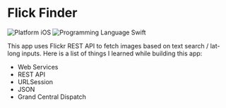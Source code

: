 # Flick Finder

![Platform iOS](https://img.shields.io/badge/Platform-iOS-blue.svg) ![Programming Language Swift](https://img.shields.io/badge/Programming_Language-Swift-orange.svg)

This app uses Flickr REST API to fetch images based on text search / lat-long inputs.
Here is a list of things I learned while building this app:

  - Web Services
  - REST API
  - URLSession
  - JSON
  - Grand Central Dispatch
